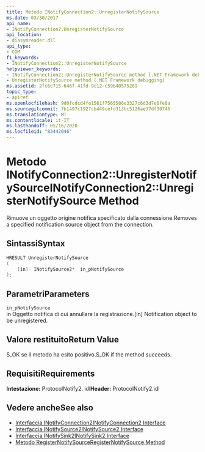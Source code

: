 ```yaml
---
title: Metodo INotifyConnection2::UnregisterNotifySource
ms.date: 03/30/2017
api_name:
- INotifyConnection2.UnregisterNotifySource
api_location:
- diasymreader.dll
api_type:
- COM
f1_keywords:
- INotifyConnection2::UnregisterNotifySource
helpviewer_keywords:
- INotifyConnection2::UnregisterNotifySource method [.NET Framework debugging]
- UnregisterNotifySource method [.NET Framework debugging]
ms.assetid: 2fc6c715-646f-41fd-9c12-c59b40575269
topic_type:
- apiref
ms.openlocfilehash: 9d0fcdcd4fe1561f7565586e3327c6d3d7e0fe0a
ms.sourcegitcommit: 7b1497c1927cb449cefd313bc5126ae37df30746
ms.translationtype: MT
ms.contentlocale: it-IT
ms.lasthandoff: 05/16/2020
ms.locfileid: "83442046"
---
```

# <a name="inotifyconnection2unregisternotifysource-method"></a><span data-ttu-id="45e98-102">Metodo INotifyConnection2::UnregisterNotifySource</span><span class="sxs-lookup"><span data-stu-id="45e98-102">INotifyConnection2::UnregisterNotifySource Method</span></span>
<span data-ttu-id="45e98-103">Rimuove un oggetto origine notifica specificato dalla connessione.</span><span class="sxs-lookup"><span data-stu-id="45e98-103">Removes a specified notification source object from the connection.</span></span>  
  
## <a name="syntax"></a><span data-ttu-id="45e98-104">Sintassi</span><span class="sxs-lookup"><span data-stu-id="45e98-104">Syntax</span></span>  
  
```cpp  
HRESULT UnregisterNotifySource  
(  
    [in]  INotifySource2*  in_pNotifySource  
);  
```  
  
## <a name="parameters"></a><span data-ttu-id="45e98-105">Parametri</span><span class="sxs-lookup"><span data-stu-id="45e98-105">Parameters</span></span>  
 `in_pNotifySource`  
 <span data-ttu-id="45e98-106">in Oggetto notifica di cui annullare la registrazione.</span><span class="sxs-lookup"><span data-stu-id="45e98-106">[in] Notification object to be unregistered.</span></span>  
  
## <a name="return-value"></a><span data-ttu-id="45e98-107">Valore restituito</span><span class="sxs-lookup"><span data-stu-id="45e98-107">Return Value</span></span>  
 <span data-ttu-id="45e98-108">S_OK se il metodo ha esito positivo.</span><span class="sxs-lookup"><span data-stu-id="45e98-108">S_OK if the method succeeds.</span></span>  
  
## <a name="requirements"></a><span data-ttu-id="45e98-109">Requisiti</span><span class="sxs-lookup"><span data-stu-id="45e98-109">Requirements</span></span>  
 <span data-ttu-id="45e98-110">**Intestazione:** ProtocolNotify2. idl</span><span class="sxs-lookup"><span data-stu-id="45e98-110">**Header:** ProtocolNotify2.idl</span></span>  
  
## <a name="see-also"></a><span data-ttu-id="45e98-111">Vedere anche</span><span class="sxs-lookup"><span data-stu-id="45e98-111">See also</span></span>

- [<span data-ttu-id="45e98-112">Interfaccia INotifyConnection2</span><span class="sxs-lookup"><span data-stu-id="45e98-112">INotifyConnection2 Interface</span></span>](inotifyconnection2-interface.md)
- [<span data-ttu-id="45e98-113">Interfaccia INotifySource2</span><span class="sxs-lookup"><span data-stu-id="45e98-113">INotifySource2 Interface</span></span>](inotifysource2-interface.md)
- [<span data-ttu-id="45e98-114">Interfaccia INotifySink2</span><span class="sxs-lookup"><span data-stu-id="45e98-114">INotifySink2 Interface</span></span>](inotifysink2-interface.md)
- [<span data-ttu-id="45e98-115">Metodo RegisterNotifySource</span><span class="sxs-lookup"><span data-stu-id="45e98-115">RegisterNotifySource Method</span></span>](inotifyconnection2-registernotifysource-method.md)
